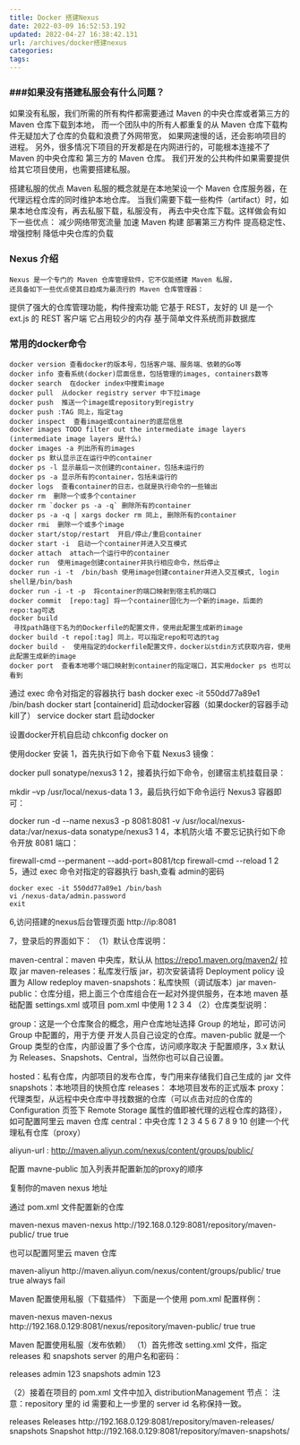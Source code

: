 ```yaml
---
title: Docker 搭建Nexus
date: 2022-03-09 16:52:53.192
updated: 2022-04-27 16:38:42.131
url: /archives/docker搭建nexus
categories: 
tags: 
---
```






### ###如果没有搭建私服会有什么问题？
如果没有私服，我们所需的所有构件都需要通过 Maven 的中央仓库或者第三方的 Maven 仓库下载到本地，
而一个团队中的所有人都重复的从 Maven 仓库下载构件无疑加大了仓库的负载和浪费了外网带宽，
如果网速慢的话，还会影响项目的进程。
另外，很多情况下项目的开发都是在内网进行的，可能根本连接不了 Maven 的中央仓库和
第三方的 Maven 仓库。
我们开发的公共构件如果需要提供给其它项目使用，也需要搭建私服。

搭建私服的优点
    Maven 私服的概念就是在本地架设一个 Maven 仓库服务器，在代理远程仓库的同时维护本地仓库。
    当我们需要下载一些构件（artifact）时，如果本地仓库没有，再去私服下载，私服没有，
    再去中央仓库下载。这样做会有如下一些优点：
减少网络带宽流量
加速 Maven 构建
部署第三方构件
提高稳定性、增强控制
降低中央仓库的负载

### Nexus 介绍
    Nexus 是一个专门的 Maven 仓库管理软件，它不仅能搭建 Maven 私服，
    还具备如下一些优点使其日趋成为最流行的 Maven 仓库管理器：
提供了强大的仓库管理功能，构件搜索功能
它基于 REST，友好的 UI 是一个 ext.js 的 REST 客户端
它占用较少的内存
基于简单文件系统而非数据库


### 常用的docker命令
```
docker version 查看docker的版本号，包括客户端、服务端、依赖的Go等
docker info 查看系统(docker)层面信息，包括管理的images, containers数等
docker search  在docker index中搜索image
docker pull  从docker registry server 中下拉image
docker push  推送一个image或repository到registry
docker push :TAG 同上，指定tag
docker inspect  查看image或container的底层信息
docker images TODO filter out the intermediate image layers (intermediate image layers 是什么)
docker images -a 列出所有的images
docker ps 默认显示正在运行中的container
docker ps -l 显示最后一次创建的container，包括未运行的
docker ps -a 显示所有的container，包括未运行的
docker logs  查看container的日志，也就是执行命令的一些输出
docker rm  删除一个或多个container
docker rm `docker ps -a -q` 删除所有的container
docker ps -a -q | xargs docker rm 同上, 删除所有的container
docker rmi  删除一个或多个image
docker start/stop/restart  开启/停止/重启container
docker start -i  启动一个container并进入交互模式
docker attach  attach一个运行中的container
docker run  使用image创建container并执行相应命令，然后停止
docker run -i -t  /bin/bash 使用image创建container并进入交互模式, login shell是/bin/bash
docker run -i -t -p  将container的端口映射到宿主机的端口
docker commit  [repo:tag] 将一个container固化为一个新的image，后面的repo:tag可选
docker build
 寻找path路径下名为的Dockerfile的配置文件，使用此配置生成新的image
docker build -t repo[:tag] 同上，可以指定repo和可选的tag
docker build -  使用指定的dockerfile配置文件，docker以stdin方式获取内容，使用此配置生成新的image
docker port  查看本地哪个端口映射到container的指定端口，其实用docker ps 也可以看到

```

通过 exec 命令对指定的容器执行 bash
docker exec -it 550dd77a89e1 /bin/bash
docker start [containerid] 启动docker容器（如果docker的容器手动kill了）
service docker start 启动docker

设置docker开机自启动
chkconfig docker on

使用docker 安装
1，首先执行如下命令下载 Nexus3 镜像：

docker pull sonatype/nexus3
1
2，接着执行如下命令，创建宿主机挂载目录：

mkdir –vp /usr/local/nexus-data
1
3，最后执行如下命令运行 Nexus3 容器即可：

docker run -d --name nexus3 -p 8081:8081 -v /usr/local/nexus-data:/var/nexus-data sonatype/nexus3
1
4，本机防火墙 不要忘记执行如下命令开放 8081 端口：

firewall-cmd --permanent --add-port=8081/tcp
firewall-cmd --reload
1
2
5，通过 exec 命令对指定的容器执行 bash,查看 admin的密码
```
docker exec -it 550dd77a89e1 /bin/bash
vi /nexus-data/admin.password
exit
```
6,访问搭建的nexus后台管理页面 http://ip:8081


7，登录后的界面如下：
（1）默认仓库说明：

maven-central：maven 中央库，默认从 https://repo1.maven.org/maven2/ 拉取 jar
maven-releases：私库发行版 jar，初次安装请将 Deployment policy 设置为 Allow redeploy
maven-snapshots：私库快照（调试版本）jar
maven-public：仓库分组，把上面三个仓库组合在一起对外提供服务，在本地 maven 基础配置 settings.xml 或项目 pom.xml 中使用
1
2
3
4
（2）仓库类型说明：

group：这是一个仓库聚合的概念，用户仓库地址选择 Group 的地址，即可访问 Group 中配置的，用于方便
开发人员自己设定的仓库。maven-public 就是一个 Group 类型的仓库，内部设置了多个仓库，访问顺序取决
于配置顺序，3.x 默认为 Releases、Snapshots、Central，当然你也可以自己设置。

hosted：私有仓库，内部项目的发布仓库，专门用来存储我们自己生成的 jar 文件
snapshots：本地项目的快照仓库
releases： 本地项目发布的正式版本
proxy：代理类型，从远程中央仓库中寻找数据的仓库（可以点击对应的仓库的 Configuration 页签下
 Remote Storage 属性的值即被代理的远程仓库的路径），如可配置阿里云 maven 仓库
central：中央仓库
1
2
3
4
5
6
7
8
9
10
创建一个代理私有仓库（proxy）




aliyun-url : http://maven.aliyun.com/nexus/content/groups/public/



配置 mavne-public 加入列表并配置新加的proxy的顺序


复制你的maven nexus 地址


通过 pom.xml 文件配置新的仓库

<repositories>
    <repository>
        <id>maven-nexus</id>
        <name>maven-nexus</name>
        <url>http://192.168.0.129:8081/repository/maven-public/</url>
        <releases>
            <enabled>true</enabled>
        </releases>
        <snapshots>
            <enabled>true</enabled>
        </snapshots>
    </repository>
</repositories>

也可以配置阿里云 maven 仓库

<repositories>
   <repository>
      <id>maven-aliyun</id>
      <url>http://maven.aliyun.com/nexus/content/groups/public/</url>
      <releases>
         <enabled>true</enabled>
      </releases>
      <snapshots>
         <enabled>true</enabled>
         <updatePolicy>always</updatePolicy>
         <checksumPolicy>fail</checksumPolicy>
      </snapshots>
   </repository>
</repositories>

Maven 配置使用私服（下载插件）
下面是一个使用 pom.xml 配置样例：

<pluginRepositories>
    <pluginRepository>
        <id>maven-nexus</id>
        <name>maven-nexus</name>
        <url>http://192.168.0.129:8081/nexus/repository/maven-public/</url>
        <releases>
            <enabled>true</enabled>
        </releases>
        <snapshots>
            <enabled>true</enabled>
        </snapshots>
    </pluginRepository>
</pluginRepositories>

Maven 配置使用私服（发布依赖）
（1）首先修改 setting.xml 文件，指定 releases 和 snapshots server 的用户名和密码：

<servers>
    <server>
        <id>releases</id>
        <username>admin</username>
        <password>123</password>
    </server>
    <server>
        <id>snapshots</id>
        <username>admin</username>
        <password>123</password>
    </server>
</servers>

（2）接着在项目的 pom.xml 文件中加入 distributionManagement 节点：
注意：repository 里的 id 需要和上一步里的 server id 名称保持一致。

<distributionManagement>
    <repository>
        <id>releases</id>
        <name>Releases</name>
        <url>http://192.168.0.129:8081/repository/maven-releases/</url>
    </repository>
    <snapshotRepository>
        <id>snapshots</id>
        <name>Snapshot</name>
        <url>http://192.168.0.129:8081/repository/maven-snapshots/</url>
    </snapshotRepository>
</distributionManagement>
